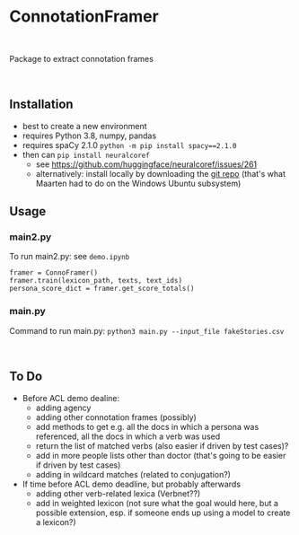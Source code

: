 # ConnotationFramer

<br>

Package to extract connotation frames

<br>

## Installation

- best to create a new environment
- requires Python 3.8, numpy, pandas
- requires spaCy 2.1.0 `python -m pip install spacy==2.1.0`
- then can `pip install neuralcoref`
   - see https://github.com/huggingface/neuralcoref/issues/261
   - alternatively: install locally by downloading the [git repo](https://github.com/huggingface/neuralcoref) (that's what Maarten had to do on the Windows Ubuntu subsystem)



## Usage

### main2.py
To run main2.py: see `demo.ipynb`

```
framer = ConnoFramer()  
framer.train(lexicon_path, texts, text_ids)  
persona_score_dict = framer.get_score_totals()  
```


### main.py
Command to run main.py: `python3 main.py --input_file fakeStories.csv`

<br>

## To Do

- Before ACL demo dealine:
   - adding agency
   - adding other connotation frames (possibly)
   - add methods to get e.g. all the docs in which a persona was referenced, all the docs in which a verb was used
   - return the list of matched verbs (also easier if driven by test cases)?
   - add in more people lists other than doctor (that's going to be easier if driven by test cases)
   - adding in wildcard matches (related to conjugation?)
- If time before ACL demo deadline, but probably afterwards
   - adding other verb-related lexica (Verbnet??)
   - add in weighted lexicon (not sure what the goal would here, but a possible extension, esp. if someone ends up using a model to create a lexicon?)

